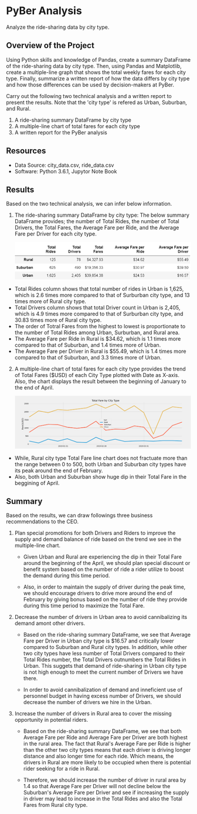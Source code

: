 # PyBer Analysis
Analyze the ride-sharing data by city type.

## Overview of the Project
Using Python skills and knowledge of Pandas, create a summary DataFrame of the ride-sharing data by city type. Then, using Pandas and Matplotlib, create a multiple-line graph that shows the total weekly fares for each city type. Finally, summarize a written report of how the data differs by city type and how those differences can be used by decision-makers at PyBer.

Carry out the following two technical analysis and a written report to present the results. Note that the 'city type' is refered as Urban, Suburban, and Rural.
1. A ride-sharing summary DataFrame by city type
2. A multiple-line chart of total fares for each city type
3. A written report for the PyBer analysis 

## Resources
- Data Source: city_data.csv, ride_data.csv
- Software: Python 3.6.1, Jupytor Note Book

## Results
  Based on the two technical analysis, we can infer below information.
  
  1. The ride-sharing summary DataFrame by city type: The below summary DataFrame provides; the number of Total Rides, the number of Total Drivers, the Total Fares, the Average Fare per Ride, and the Average Fare per Driver for each city type.
  
      ![](analysis/PyBer_fare_summary_dataframe.png)
     
  - Total Rides column shows that total number of rides in Urban is 1,625, which is 2.6 times more compared to that of  Surburban city type, and 13 times more of Rural city type.
  - Total Drivers column shows that total Driver count in Urban is 2,405, which is 4.9 times more compared to that of  Surburban city type, and 30.83 times more of Rural city type.
  - The order of Totral Fares from the highest to lowest is proportionate to the number of Total Rides among Urban, Surburban, and Rural area.
  - The Average Fare per Ride in Rural is $34.62, which is 1.1 times more compared to that of Suburban, and 1.4 times more of Urban.
  - The Average Fare per Driver in Rural is $55.49, which is 1.4 times more compared to that of Suburban, and 3.3 times more of Urban.
  2. A multiple-line chart of total fares for each city type provides the trend of Total Fares ($USD) of each City Type plotted with Date as X-axis. Also, the chart displays the result between the beginning of January to the end of April.
  
      ![](analysis/PyBer_fare_summary.png)
  
  - While, Rural city type Total Fare line chart does not fractuate more than the range between 0 to 500, both Urban and Suburban city types have its peak around the end of February. 
  - Also, both Urban and Suburban show huge dip in their Total Fare in the beggining of April.
  
## Summary
   Based on the results, we can draw followings three business recommendations to the CEO.

  1. Plan special promotions for both Drivers and Riders to improve the supply and demand balance of ride based on the trend we see in the multiple-line chart.
    
     + Given Urban and Rural are experiencing the dip in their Total Fare around the beginning of the April, we should plan special discount or benefit system based on the number of ride a rider utilize to boost the demand during this time period.

     + Also, in order to maintain the supply of driver during the peak time, we should encourage drivers to drive more around the end of February by giving bonus based on the number of ride they provide during this time period to maximize the Total Fare.
  
  2. Decrease the number of drivers in Urban area to avoid cannibalizing its demand amont other drivers.
    
     + Based on the ride-sharing summary DataFrame, we see that Average Fare per Driver in Urban city type is $16.57 and critically lower compared to Suburban and Rural city types. In addition, while other two city types have less number of Total Drivers compared to their Total Rides number, the Total Drivers outnumbers the Total Rides in Urban. This suggets that demand of ride-sharing in Urban city type is not high enough to meet the current number of Drivers we have there. 

     + In order to avoid cannibalization of demand and inneficient use of personnel budget in having excess number of Drivers, we should decrease the number of drivers we hire in the Urban.

  3. Increase the number of drivers in Rural area to cover the missing opportunity in potential riders.
    
     + Based on the ride-sharing summary DataFrame, we see that both Average Fare per Ride and Average Fare per Driver are both highest in the rural area. The fact that Rural's Average Fare per Ride is higher than the other two city types means that each driver is driving longer distance and also longer time for each ride. Which means, the drivers in Rural are more likely to be occupied when there is potential rider seeking for a ride in Rural. 

     + Therefore, we should increase the number of driver in rural area by 1.4 so that Average Fare per Driver will not decline below the Suburban's Average Fare per Driver and see if increasing the supply in driver may lead to increase in the Total Rides and also the Total Fares from Rural city type.
  
